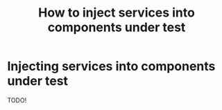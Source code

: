 ﻿---
uid: inject-services-into-components
title: How to inject services into components under test
---

# Injecting services into components under test

TODO!